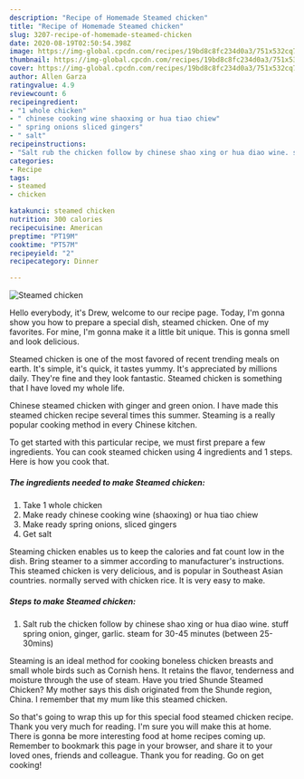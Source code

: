 ```yaml
---
description: "Recipe of Homemade Steamed chicken"
title: "Recipe of Homemade Steamed chicken"
slug: 3207-recipe-of-homemade-steamed-chicken
date: 2020-08-19T02:50:54.398Z
image: https://img-global.cpcdn.com/recipes/19bd8c8fc234d0a3/751x532cq70/steamed-chicken-recipe-main-photo.jpg
thumbnail: https://img-global.cpcdn.com/recipes/19bd8c8fc234d0a3/751x532cq70/steamed-chicken-recipe-main-photo.jpg
cover: https://img-global.cpcdn.com/recipes/19bd8c8fc234d0a3/751x532cq70/steamed-chicken-recipe-main-photo.jpg
author: Allen Garza
ratingvalue: 4.9
reviewcount: 6
recipeingredient:
- "1 whole chicken"
- " chinese cooking wine shaoxing or hua tiao chiew"
- " spring onions sliced gingers"
- " salt"
recipeinstructions:
- "Salt rub the chicken follow by chinese shao xing or hua diao wine. stuff spring onion, ginger, garlic. steam for 30-45 minutes (between 25-30mins)"
categories:
- Recipe
tags:
- steamed
- chicken

katakunci: steamed chicken 
nutrition: 300 calories
recipecuisine: American
preptime: "PT19M"
cooktime: "PT57M"
recipeyield: "2"
recipecategory: Dinner

---
```



![Steamed chicken](https://img-global.cpcdn.com/recipes/19bd8c8fc234d0a3/751x532cq70/steamed-chicken-recipe-main-photo.jpg)

Hello everybody, it's Drew, welcome to our recipe page. Today, I'm gonna show you how to prepare a special dish, steamed chicken. One of my favorites. For mine, I'm gonna make it a little bit unique. This is gonna smell and look delicious.

Steamed chicken is one of the most favored of recent trending meals on earth. It's simple, it's quick, it tastes yummy. It's appreciated by millions daily. They're fine and they look fantastic. Steamed chicken is something that I have loved my whole life.

Chinese steamed chicken with ginger and green onion. I have made this steamed chicken recipe several times this summer. Steaming is a really popular cooking method in every Chinese kitchen.


To get started with this particular recipe, we must first prepare a few ingredients. You can cook steamed chicken using 4 ingredients and 1 steps. Here is how you cook that.

<!--inarticleads1-->

##### The ingredients needed to make Steamed chicken:

1. Take 1 whole chicken
1. Make ready  chinese cooking wine (shaoxing) or hua tiao chiew
1. Make ready  spring onions, sliced gingers
1. Get  salt


Steaming chicken enables us to keep the calories and fat count low in the dish. Bring steamer to a simmer according to manufacturer&#39;s instructions. This steamed chicken is very delicious, and is popular in Southeast Asian countries. normally served with chicken rice. It is very easy to make. 

<!--inarticleads2-->

##### Steps to make Steamed chicken:

1. Salt rub the chicken follow by chinese shao xing or hua diao wine. stuff spring onion, ginger, garlic. steam for 30-45 minutes (between 25-30mins)


Steaming is an ideal method for cooking boneless chicken breasts and small whole birds such as Cornish hens. It retains the flavor, tenderness and moisture through the use of steam. Have you tried Shunde Steamed Chicken? My mother says this dish originated from the Shunde region, China. I remember that my mum like this steamed chicken. 

So that's going to wrap this up for this special food steamed chicken recipe. Thank you very much for reading. I'm sure you will make this at home. There is gonna be more interesting food at home recipes coming up. Remember to bookmark this page in your browser, and share it to your loved ones, friends and colleague. Thank you for reading. Go on get cooking!
